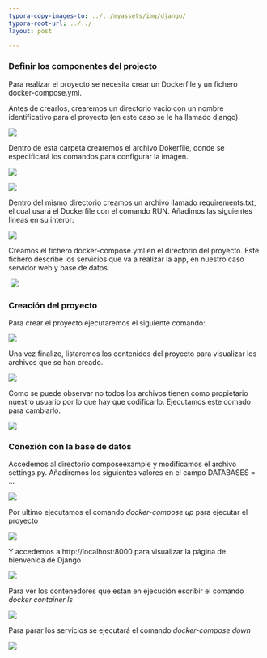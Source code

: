 ```yaml
---
typora-copy-images-to: ../../myassets/img/django/
typora-root-url: ../../
layout: post

---
```




### Definir los componentes del projecto 

Para realizar el proyecto se necesita crear un Dockerfile y un fichero docker-compose.yml.

Antes de crearlos, crearemos un directorio vacío con un nombre identificativo para el proyecto (en este caso se le ha llamado django).

![](/PePs/myassets/img/django/1.png)



Dentro de esta carpeta crearemos el archivo Dokerfile, donde se especificará los comandos para configurar la imágen.

![](/PePs/myassets/img/django/2.png)

![](/PePs/myassets/img/django/3.png)

Dentro del mismo directorio creamos un archivo llamado requirements.txt, el cual usará el Dockerfile con el comando RUN. Añadimos las siguientes lineas en su interor:

![](/PePs/myassets/img/django/5.png)

Creamos el fichero docker-compose.yml en el directorio del proyecto. Este fichero describe los servicios que va a realizar la app, en nuestro caso servidor web y base de datos.

​								![](/PePs/myassets/img/django/7.png) 



### Creación del proyecto

Para crear el proyecto ejecutaremos el siguiente comando:

![](/PePs/myassets/img/django/8.png)



Una vez finalize, listaremos los contenidos del proyecto para visualizar los archivos que se han creado.

![](/PePs/myassets/img/django/9.png)

Como se puede observar no todos los archivos tienen como propietario nuestro usuario por lo que hay que codificarlo. Ejecutamos este comado para cambiarlo.

![](/PePs/myassets/img/django/10.png)



### Conexión con la base de datos

Accedemos al directorio composeexample y modificamos el archivo settings.py. Añadiremos los siguientes valores en el campo DATABASES = ...

![](/PePs/myassets/img/django/12.png)



Por ultimo ejecutamos el comando *docker-compose up* para ejecutar el proyecto

![](/PePs/myassets/img/django/13.png)



Y accedemos a http://localhost:8000 para visualizar la página de bienvenida de Django

![](/PePs/myassets/img/django/14.png)



Para ver los contenedores que están en ejecución escribir el comando *docker container ls*

![](/PePs/myassets/img/django/15.png)



Para parar los servicios se ejecutará el comando *docker-compose down*

![](/PePs/myassets/img/django/16.png)
